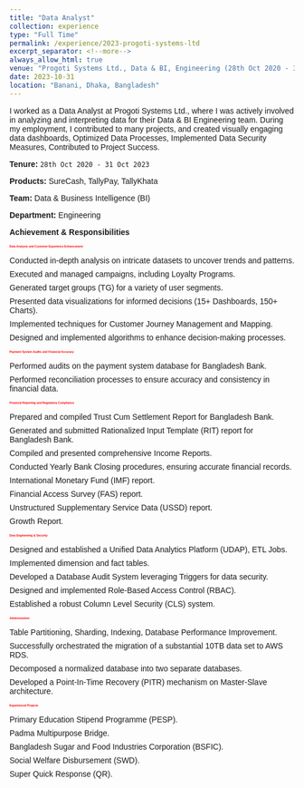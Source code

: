 ```yaml
---
title: "Data Analyst"
collection: experience
type: "Full Time"
permalink: /experience/2023-progoti-systems-ltd
excerpt_separator: <!--more-->
always_allow_html: true
venue: "Progoti Systems Ltd., Data & BI, Engineering (28th Oct 2020 - 31 Oct 2023)"
date: 2023-10-31
location: "Banani, Dhaka, Bangladesh"
---
```


I worked as a Data Analyst at Progoti Systems Ltd., where I was actively involved in analyzing and interpreting data for their Data & BI Engineering team. During my employment, I contributed to many projects, and created visually engaging data dashboards, Optimized Data Processes, Implemented Data Security Measures, Contributed to Project Success.

**Tenure:** `28th Oct 2020 - 31 Oct 2023`

**Products:** SureCash, TallyPay, TallyKhata

**Team:** Data & Business Intelligence (BI)

**Department:** Engineering

**Achievement & Responsibilities**

<head>
<style>
    body {
      font-family: Arial, sans-serif;
    }
    div {
      margin-bottom: 10px;
    }
    ul {
      list-style-type: none;
      padding: 0;
    }
    li {
      margin-bottom: 8px;
    }
    .section {
      font-weight: bold;
       font-size: 5px; 
      color: RED;
    }
  </style>
</head>
<body>

<div>
  <strong class="section">Data Analysis and Customer Experience Enhancement</strong>
  <ul>
    <li>Conducted in-depth analysis on intricate datasets to uncover trends and patterns.</li>
    <li>Executed and managed campaigns, including Loyalty Programs.</li>
    <li>Generated target groups (TG) for a variety of user segments.</li>
    <li>Presented data visualizations for informed decisions (15+ Dashboards, 150+ Charts).</li>
    <li>Implemented techniques for Customer Journey Management and Mapping.</li>
    <li>Designed and implemented algorithms to enhance decision-making processes.</li>
  </ul>
</div>

<div>
  <strong class="section">Payment System Audits and Financial Accuracy</strong>
  <ul>
    <li>Performed audits on the payment system database for Bangladesh Bank.</li>
    <li>Performed reconciliation processes to ensure accuracy and consistency in financial data.</li>
  </ul>
</div>

<div>
  <strong class="section">Financial Reporting and Regulatory Compliance</strong>
  <ul>
    <li>Prepared and compiled Trust Cum Settlement Report for Bangladesh Bank.</li>
    <li>Generated and submitted Rationalized Input Template (RIT) report for Bangladesh Bank.</li>
    <li>Compiled and presented comprehensive Income Reports.</li>
    <li>Conducted Yearly Bank Closing procedures, ensuring accurate financial records.</li>
    <li>International Monetary Fund (IMF) report.</li>
    <li>Financial Access Survey (FAS) report.</li>
    <li>Unstructured Supplementary Service Data (USSD) report.</li>
    <li>Growth Report.</li>
  </ul>
</div>

<div>
  <strong class="section">Data Engineering & Security</strong>
  <ul>
    <li>Designed and established a Unified Data Analytics Platform (UDAP), ETL Jobs.</li>
    <li>Implemented dimension and fact tables.</li>
    <li>Developed a Database Audit System leveraging Triggers for data security.</li>
    <li>Designed and implemented Role-Based Access Control (RBAC).</li>
    <li>Established a robust Column Level Security (CLS) system.</li>
  </ul>
</div>

<div>
  <strong class="section">Administration</strong>
  <ul>
    <li>Table Partitioning, Sharding, Indexing, Database Performance Improvement.</li>
    <li>Successfully orchestrated the migration of a substantial 10TB data set to AWS RDS.</li>
    <li>Decomposed a normalized database into two separate databases.</li>
    <li>Developed a Point-In-Time Recovery (PITR) mechanism on Master-Slave architecture.</li>
  </ul>
</div>

<div>
  <strong class="section">Experienced Projects</strong>
  <ul>
    <li>Primary Education Stipend Programme (PESP).</li>
    <li>Padma Multipurpose Bridge.</li>
    <li>Bangladesh Sugar and Food Industries Corporation (BSFIC).</li>
    <li>Social Welfare Disbursement (SWD).</li>
    <li>Super Quick Response (QR).</li>
  </ul>
</div>

</body>

